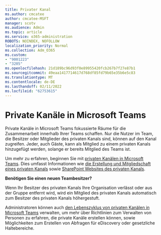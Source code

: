 ```yaml
---
title: Privater Kanal
ms.author: cmcatee
author: cmcatee-MSFT
manager: scotv
ms.audience: Admin
ms.topic: article
ms.service: o365-administration
ROBOTS: NOINDEX, NOFOLLOW
localization_priority: Normal
ms.collection: Adm_O365
ms.custom:
- "9001223"
- "3205"
ms.openlocfilehash: 21d189bc96d93f0e89955420fcb267b7f27e87b1
ms.sourcegitcommit: 49eaa1417714617d768df85fd79b65e35b6e5c83
ms.translationtype: MT
ms.contentlocale: de-DE
ms.lasthandoff: 02/11/2022
ms.locfileid: "62753615"
---
```

# <a name="private-channels-in-microsoft-teams"></a>Private Kanäle in Microsoft Teams

Private Kanäle in Microsoft Teams fokussierte Räume für die Zusammenarbeit innerhalb Ihrer Teams schaffen. Nur die Nutzer im Team, die Besitzer oder Mitglieder des privaten Kanals sind, können auf den Kanal zugreifen. Jeder, auch Gäste, kann als Mitglied zu einem privaten Kanals hinzugefügt werden, solange er bereits Mitglied des Teams ist.

Um mehr zu erfahren, beginnen Sie mit [privaten Kanälen in Microsoft Teams](https://docs.microsoft.com/MicrosoftTeams/private-channels). Dies umfasst Informationen wie [die Erstellung und Mitgliedschaft eines privaten Kanals](https://docs.microsoft.com/MicrosoftTeams/private-channels#private-channel-creation-and-membership) sowie [SharePoint Websites des privaten Kanals](https://docs.microsoft.com/MicrosoftTeams/private-channels#private-channel-sharepoint-sites).

**Benötigen Sie einen neuen Teambesitzer?**

Wenn Ihr Besitzer des privaten Kanals Ihre Organisation verlässt oder aus der Gruppe entfernt wird, wird ein Mitglied des privaten Kanals automatisch zum Besitzer des privaten Kanals höhergestuft.

Administratoren können auch [den Lebenszyklus von privaten Kanälen in Microsoft Teams](https://docs.microsoft.com/MicrosoftTeams/private-channels-life-cycle-management) verwalten, um mehr über Richtlinien zum Verwalten von Personen zu erfahren, die private Kanäle erstellen können, sowie Möglichkeiten zum Erstellen von Abfragen für eDiscovery oder gesetzliche Haltebereiche.
